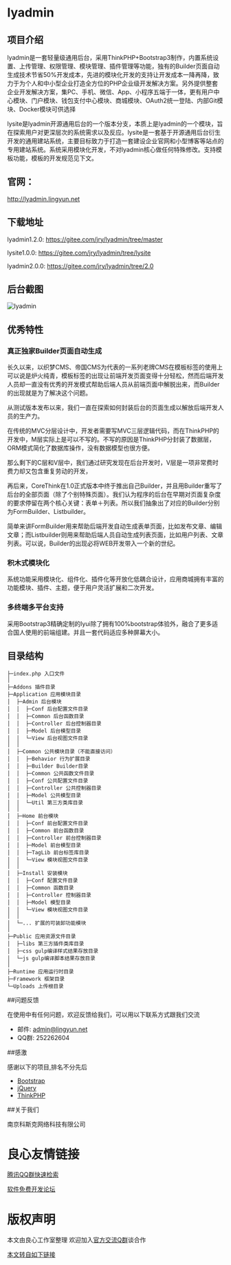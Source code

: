 ﻿# lyadmin

## 项目介绍

lyadmin是一套轻量级通用后台，采用ThinkPHP+Bootstrap3制作，内置系统设置、上传管理、权限管理、模块管理、插件管理等功能，独有的Builder页面自动生成技术节省50%开发成本，先进的模块化开发的支持让开发成本一降再降，致力于为个人和中小型企业打造全方位的PHP企业级开发解决方案。另外提供整套企业开发解决方案，集PC、手机、微信、App、小程序五端于一体，更有用户中心模块、门户模块、钱包支付中心模块、商城模块、OAuth2统一登陆、内部Git模块、Docker模块可供选择

lysite是lyadmin开源通用后台的一个版本分支，本质上是lyadmin的一个模块，旨在探索用户对更深层次的系统需求以及反应。lysite是一套基于开源通用后台衍生开发的通用建站系统，主要目标致力于打造一套建设企业官网和小型博客等站点的专用建站系统。系统采用模块化开发，不对lyadmin核心做任何特殊修改。支持模板功能，模板的开发规范见下文。

## 官网：

http://lyadmin.lingyun.net

## 下载地址
lyadmin1.2.0: https://gitee.com/jry/lyadmin/tree/master

lysite1.0.0:  https://gitee.com/jry/lyadmin/tree/lysite

lyadmin2.0.0: https://gitee.com/jry/lyadmin/tree/2.0


## 后台截图

![lyadmin](http://of7audkb0.bkt.clouddn.com/lyadmin.png)

## 优秀特性

### 真正独家Builder页面自动生成

长久以来，以织梦CMS、帝国CMS为代表的一系列老牌CMS在模板标签的使用上可以说是炉火纯青，模板标签的出现让前端开发页面变得十分轻松，然而后端开发人员却一直没有优秀的开发模式帮助后端人员从前端页面中解脱出来，而Builder的出现就是为了解决这个问题。

从测试版本发布以来，我们一直在探索如何封装后台的页面生成以解放后端开发人员的生产力。

在传统的MVC分层设计中，开发者需要写MVC三层逻辑代码，而在ThinkPHP的开发中，M层实际上是可以不写的。不写的原因是ThinkPHP分封装了数据层，ORM模式简化了数据库操作，没有数据模型也很方便。

那么剩下的C层和V层中，我们通过研究发现在后台开发时，V层是一项非常费时费力却又包含重复劳动的开发，

再后来，CoreThink在1.0正式版本中终于推出自己Builder，并且用Builder重写了后台的全部页面（除了个别特殊页面）。我们认为程序的后台在早期对页面复杂度的要求停留在两个核心关键：表单＋列表。所以我们抽象出了对应的Builder分别为FormBuilder、Listbuilder。

简单来讲FormBuilder用来帮助后端开发自动生成表单页面，比如发布文章、编辑文章；而Listbuilder则用来帮助后端人员自动生成列表页面，比如用户列表、文章列表。可以说，Builder的出现必将WEB开发带入一个新的世纪。

### 积木式模块化

系统功能采用模块化、组件化、插件化等开放化低耦合设计，应用商城拥有丰富的功能模块、插件、主题，便于用户灵活扩展和二次开发。


### 多终端多平台支持
采用Bootstrap3精确定制的lyui除了拥有100%bootstrap体验外，融合了更多适合国人使用的前端组建。并且一套代码适应多种屏幕大小。


## 目录结构
```
├─index.php 入口文件
│
├─Addons 插件目录
├─Application 应用模块目录
│  ├─Admin 后台模块
│  │  ├─Conf 后台配置文件目录
│  │  ├─Common 后台函数目录
│  │  ├─Controller 后台控制器目录
│  │  ├─Model 后台模型目录
│  │  └─View 后台视图文件目录
│  │
│  ├─Common 公共模块目录（不能直接访问）
│  │  ├─Behavior 行为扩展目录
│  │  ├─Builder Builder目录
│  │  ├─Common 公共函数文件目录
│  │  ├─Conf 公共配置文件目录
│  │  ├─Controller 公共控制器目录
│  │  ├─Model 公共模型目录
│  │  └─Util 第三方类库目录
│  │
│  ├─Home 前台模块
│  │  ├─Conf 前台配置文件目录
│  │  ├─Common 前台函数目录
│  │  ├─Controller 前台控制器目录
│  │  ├─Model 前台模型目录
│  │  ├─TagLib 前台标签库目录
│  │  └─View 模块视图文件目录
│  │
│  ├─Install 安装模块
│  │  ├─Conf 配置文件目录
│  │  ├─Common 函数目录
│  │  ├─Controller 控制器目录
│  │  ├─Model 模型目录
│  │  └─View 模块视图文件目录
│  │
│  └─... 扩展的可装卸功能模块
│
├─Public 应用资源文件目录
│  ├─libs 第三方插件类库目录
│  ├─css gulp编译样式结果存放目录
│  └─js gulp编译脚本结果存放目录
│
├─Runtime 应用运行时目录
├─Framework 框架目录
└─Uploads 上传根目录
```

##问题反馈

在使用中有任何问题，欢迎反馈给我们，可以用以下联系方式跟我们交流

* 邮件: admin@lingyun.net
* QQ群: 252262604

##感激

感谢以下的项目,排名不分先后

* [Bootstrap](http://u.720life.cn/g/e23be2821e5181a1a46a005bc6e93d9defdf99ca32552b6780c0e93b692ebec7)
* [jQuery](http://u.720life.cn/g/bf5ee7c5d8e747312b9dff6cfd254723ddc6e61ca9d7f3f3208313e2b2afc0b6)
* [ThinkPHP](http://u.720life.cn/g/a03f1eb2136bde3e9a3030b09818afa9a3c2de466b83b8a4338c97e5c6ae7408)

##关于我们

南京科斯克网络科技有限公司



 # 良心友情链接

[腾讯QQ群快速检索](http://u.720life.cn/s/8cf73f7c)

[软件免费开发论坛](http://u.720life.cn/s/bbb01dc0)

# 版权声明 

本文由良心工作室整理 欢迎加入[官方交流Q群](https://u.720life.cn/s/f2316816)谈合作

[本文转自如下链接](http://u.720life.cn/g/2e71d0f0a5c601172267ba20d3a43c6ec20776a2fa7db3c3b3edd4af4afae9c771bf856813368d6cc46d18c0be1fbf5e94440bf4b48917aecd9c2e4a03d21ff2)